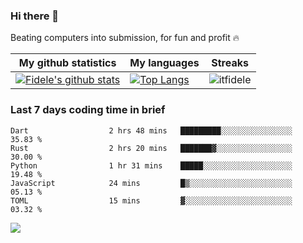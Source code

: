 ### Hi there 👋
<p>Beating computers into submission, for fun and profit 🔥</p>

|My github statistics|My languages|Streaks|
|-|-|-|
|[![Fidele's github stats](https://github-readme-stats.vercel.app/api?username=itfidele&count_private=true&show_icons=true&theme=dark&hide_title=true)](https://github.com/itfidele)|[![Top Langs](https://github-readme-stats.vercel.app/api/top-langs/?username=itfidele&show_icons=true&langs_count=10&theme=dark&layout=compact&hide_title=true)](https://github.com/itfidele)|![itfidele](https://github-readme-streak-stats.herokuapp.com/?user=itfidele&theme=dark)

### Last 7 days coding time in brief
<!--START_SECTION:waka-->

```text
Dart                  2 hrs 48 mins   █████████░░░░░░░░░░░░░░░░   35.83 %
Rust                  2 hrs 20 mins   ███████▓░░░░░░░░░░░░░░░░░   30.00 %
Python                1 hr 31 mins    █████░░░░░░░░░░░░░░░░░░░░   19.48 %
JavaScript            24 mins         █▒░░░░░░░░░░░░░░░░░░░░░░░   05.13 %
TOML                  15 mins         ▓░░░░░░░░░░░░░░░░░░░░░░░░   03.32 %
```

<!--END_SECTION:waka-->

![](https://komarev.com/ghpvc/?username=itfidele)
